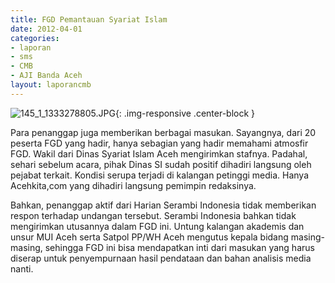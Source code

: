 ```yaml
---
title: FGD Pemantauan Syariat Islam
date: 2012-04-01
categories:
- laporan
- sms
- CMB
- AJI Banda Aceh
layout: laporancmb
---
```


![145_1_1333278805.JPG](/uploads/145_1_1333278805.JPG){: .img-responsive .center-block }

Para penanggap juga memberikan berbagai masukan. Sayangnya, dari 20 peserta FGD yang hadir, hanya sebagian yang hadir memahami atmosfir FGD. Wakil dari Dinas Syariat Islam Aceh mengirimkan stafnya. Padahal, sehari sebelum acara, pihak Dinas SI sudah positif dihadiri langsung oleh pejabat terkait. Kondisi serupa terjadi di kalangan petinggi media. Hanya Acehkita,com yang dihadiri langsung pemimpin redaksinya. 

Bahkan, penanggap aktif dari Harian Serambi Indonesia tidak memberikan respon terhadap undangan tersebut. Serambi Indonesia bahkan tidak mengirimkan utusannya dalam FGD ini. Untung kalangan akademis dan unsur MUI Aceh serta Satpol PP/WH Aceh mengutus kepala bidang masing-masing, sehingga FGD ini bisa mendapatkan inti dari masukan yang harus diserap untuk penyempurnaan hasil pendataan dan bahan analisis media nanti.
